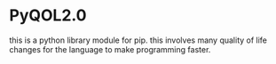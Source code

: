 # PyQOL2.0
this is a python library module for pip. this involves many quality of life changes for the language to make programming faster. 
